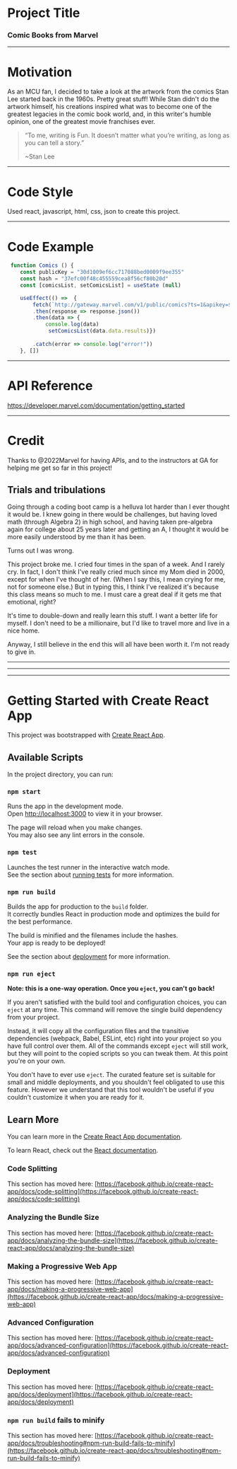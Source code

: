 # Project Title

### Comic Books from Marvel

---

# Motivation

As an MCU fan, I decided to take a look at the artwork from the comics Stan Lee started back in the 1960s. Pretty great stuff! While Stan didn't do the artwork himself, his creations inspired what was to become one of the greatest legacies in the comic book world, and, in this writer's humble opinion, one of the greatest movie franchises ever.

>“To me, writing is Fun. It doesn’t matter what you’re writing, as long as you can tell a story.”
>
>~Stan Lee

---

# Code Style

Used react, javascript, html, css, json to create this project.

---

# Code Example

```js
 function Comics () {
    const publicKey = "30d1009ef6cc717088bed0009f9ee355"
    const hash = "37efc00f48c455559cea8f56cf80b20d"
    const [comicsList, setComicsList] = useState (null)

    useEffect(() =>  {
        fetch(`http://gateway.marvel.com/v1/public/comics?ts=1&apikey=${publicKey}&hash=${hash}`)
        .then(response => response.json())
        .then(data => {
            console.log(data)
             setComicsList(data.data.results)})
       
        .catch(error => console.log("error!"))
    }, [])
```

---

# API Reference

https://developer.marvel.com/documentation/getting_started

---

# Credit

Thanks to @2022Marvel for having APIs, and to the instructors at GA for helping me get so far in this project!

## Trials and tribulations

Going through a coding boot camp is a helluva lot harder than I ever thought it would be. I knew going in there would be challenges, but having loved math (through Algebra 2) in high school, and having taken pre-algebra again for college about 25 years later and getting an A, I thought it would be more easily understood by me than it has been.

Turns out I was wrong.

This project broke me. I cried four times in the span of a week. And I rarely cry. In fact, I don't think I've really cried much since my Mom died in 2000, except for when I've thought of her. (When I say this, I mean crying for me, not for someone else.) But in typing this, I think I've realized it's because this class means so much to me. I must care a great deal if it gets me that emotional, right?

It's time to double-down and really learn this stuff. I want a better life for myself. I don't need to be a millionaire, but I'd like to travel more and live in a nice home.

Anyway, I still believe in the end this will all have been worth it. I'm not ready to give in.





---

---

---


# Getting Started with Create React App

This project was bootstrapped with [Create React App](https://github.com/facebook/create-react-app).

## Available Scripts

In the project directory, you can run:

### `npm start`

Runs the app in the development mode.\
Open [http://localhost:3000](http://localhost:3000) to view it in your browser.

The page will reload when you make changes.\
You may also see any lint errors in the console.

### `npm test`

Launches the test runner in the interactive watch mode.\
See the section about [running tests](https://facebook.github.io/create-react-app/docs/running-tests) for more information.

### `npm run build`

Builds the app for production to the `build` folder.\
It correctly bundles React in production mode and optimizes the build for the best performance.

The build is minified and the filenames include the hashes.\
Your app is ready to be deployed!

See the section about [deployment](https://facebook.github.io/create-react-app/docs/deployment) for more information.

### `npm run eject`

**Note: this is a one-way operation. Once you `eject`, you can't go back!**

If you aren't satisfied with the build tool and configuration choices, you can `eject` at any time. This command will remove the single build dependency from your project.

Instead, it will copy all the configuration files and the transitive dependencies (webpack, Babel, ESLint, etc) right into your project so you have full control over them. All of the commands except `eject` will still work, but they will point to the copied scripts so you can tweak them. At this point you're on your own.

You don't have to ever use `eject`. The curated feature set is suitable for small and middle deployments, and you shouldn't feel obligated to use this feature. However we understand that this tool wouldn't be useful if you couldn't customize it when you are ready for it.

## Learn More

You can learn more in the [Create React App documentation](https://facebook.github.io/create-react-app/docs/getting-started).

To learn React, check out the [React documentation](https://reactjs.org/).

### Code Splitting

This section has moved here: [https://facebook.github.io/create-react-app/docs/code-splitting](https://facebook.github.io/create-react-app/docs/code-splitting)

### Analyzing the Bundle Size

This section has moved here: [https://facebook.github.io/create-react-app/docs/analyzing-the-bundle-size](https://facebook.github.io/create-react-app/docs/analyzing-the-bundle-size)

### Making a Progressive Web App

This section has moved here: [https://facebook.github.io/create-react-app/docs/making-a-progressive-web-app](https://facebook.github.io/create-react-app/docs/making-a-progressive-web-app)

### Advanced Configuration

This section has moved here: [https://facebook.github.io/create-react-app/docs/advanced-configuration](https://facebook.github.io/create-react-app/docs/advanced-configuration)

### Deployment

This section has moved here: [https://facebook.github.io/create-react-app/docs/deployment](https://facebook.github.io/create-react-app/docs/deployment)

### `npm run build` fails to minify

This section has moved here: [https://facebook.github.io/create-react-app/docs/troubleshooting#npm-run-build-fails-to-minify](https://facebook.github.io/create-react-app/docs/troubleshooting#npm-run-build-fails-to-minify)
